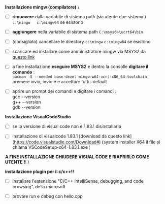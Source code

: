 
**Installazione mingw (compilatore)** 
\
- [ ] **rimuovere** dalla variabile di sistema path (sia utente che sistema ) `c:\mingw   c:\mingw64`  se esistono
- [ ] **aggiungere** nella variabile di sistema path  `C:\msys64\ucrt64\bin` 
- [ ] (consigliato) cancellare le directory `c:\mingw`  `c:\mingw64`  se esistono
- [ ] scaricare ed installare come amministratore mingw via MSYS2  da [questo link](https://github.com/msys2/msys2-installer/releases/download/2023-05-26/msys2-x86_64-20230526.exe )
- [ ] a fine installazione **eseguire MSYS2** e dentro la consolle **digitare il comando** :
\
```pacman -S --needed base-devel mingw-w64-ucrt-x86_64-toolchain```
\
premere invio, invio e  e accettare tutti i default 


- [ ] aprire un prompt dei comandi  e digitare i comandi :
\
gcc --version\
g++ --version\
gdb --version

**Installazione VisualCodeStudio**

- [ ] se la versione di visual code non è 1.83.1  disinstallarla

- [ ] installazione di visualcode 1.83.1  [download da questo link] (https://code.visualstudio.com/Download#) (system installer X64 il file si chiama VSCodeSetup-x64-1.83.1.exe ) 

**A FINE INSTALLAZIONE CHIUDERE VISUAL CODE E RIAPRIRLO COME UTENTE !!**
\


**installazione plugin per il c/c++!!**

- [ ] installare l'estensione "C/C++ IntelliSense, debugging, and code browsing". della microsoft


- [ ] provare run e debug con hello.cpp 
